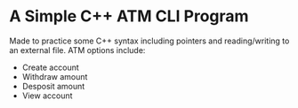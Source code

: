 # A Simple C++ ATM CLI Program

Made to practice some C++ syntax including pointers and reading/writing to an external file. ATM options include:
- Create account
- Withdraw amount
- Desposit amount
- View account